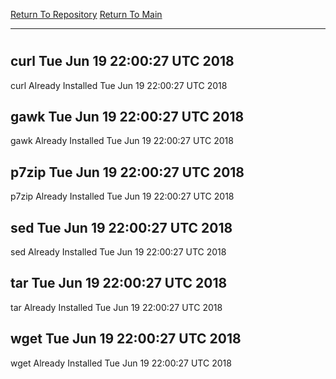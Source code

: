 [Return To Repository](https://github.com/deathbybandaid/piholeparser/)
[Return To Main](https://github.com/deathbybandaid/piholeparser/blob/master/RecentRunLogs/Mainlog.md)
____________________________________
# 
## curl Tue Jun 19 22:00:27 UTC 2018
curl Already Installed Tue Jun 19 22:00:27 UTC 2018
## gawk Tue Jun 19 22:00:27 UTC 2018
gawk Already Installed Tue Jun 19 22:00:27 UTC 2018
## p7zip Tue Jun 19 22:00:27 UTC 2018
p7zip Already Installed Tue Jun 19 22:00:27 UTC 2018
## sed Tue Jun 19 22:00:27 UTC 2018
sed Already Installed Tue Jun 19 22:00:27 UTC 2018
## tar Tue Jun 19 22:00:27 UTC 2018
tar Already Installed Tue Jun 19 22:00:27 UTC 2018
## wget Tue Jun 19 22:00:27 UTC 2018
wget Already Installed Tue Jun 19 22:00:27 UTC 2018
